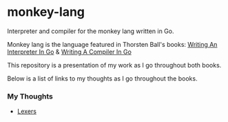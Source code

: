 # monkey-lang
Interpreter and compiler for the monkey lang written in Go.

Monkey lang is the language featured in Thorsten Ball's books: 
[Writing An Interpreter In Go](https://interpreterbook.com/) & [Writing A Compiler In Go](https://compilerbook.com/)

This repository is a presentation of my work as I go throughout both books.

Below is a list of links to my thoughts as I go throughout the books.
### My Thoughts
* [Lexers](https://github.com/Neshamon/monkey-lang/blob/main/what-I-learned/October%2010th%2C%202023.md)
